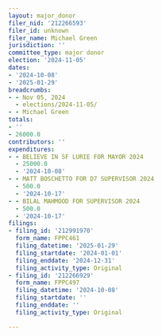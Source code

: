 ```yaml
---
layout: major_donor
filer_nid: '212266593'
filer_id: unknown
filer_name: Michael Green
jurisdiction: ''
committee_type: major donor
election: '2024-11-05'
dates:
- '2024-10-08'
- '2025-01-29'
breadcrumbs:
- - Nov 05, 2024
  - elections/2024-11-05/
- - Michael Green
totals:
- ''
- 26000.0
contributors: ''
expenditures:
- - BELIEVE IN SF LURIE FOR MAYOR 2024
  - 25000.0
  - '2024-10-08'
- - MATT BOSCHETTO FOR D7 SUPERVISOR 2024
  - 500.0
  - '2024-10-17'
- - BILAL MAHMOOD FOR SUPERVISOR 2024
  - 500.0
  - '2024-10-17'
filings:
- filing_id: '212991970'
  form_name: FPPC461
  filing_datetime: '2025-01-29'
  filing_startdate: '2024-01-01'
  filing_enddate: '2024-12-31'
  filing_activity_type: Original
- filing_id: '212266929'
  form_name: FPPC497
  filing_datetime: '2024-10-08'
  filing_startdate: ''
  filing_enddate: ''
  filing_activity_type: Original

---
```


